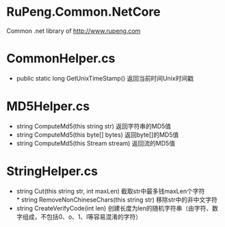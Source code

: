 # RuPeng.Common.NetCore
Common .net library of http://www.rupeng.com

# CommonHelper.cs
* public static long GetUnixTimeStamp() 返回当前时间Unix时间戳

# MD5Helper.cs
* string ComputeMd5(this string str) 返回字符串的MD5值
* string ComputeMd5(this byte[] bytes) 返回byte[]的MD5值
* string ComputeMd5(this Stream stream) 返回流的MD5值

# StringHelper.cs
* string Cut(this string str, int maxLen)  截取str中最多钱maxLen个字符
* string RemoveNonChineseChars(this string str)  移除str中的非中文字符
* string CreateVerifyCode(int len) 创建长度为len的随机字符串（由字符、数字组成，不包括0、o、1、l等容易混淆的字符）
